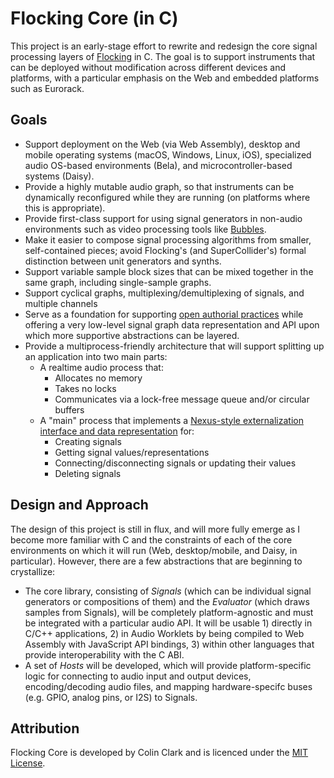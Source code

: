 # Flocking Core (in C)

This project is an early-stage effort to rewrite and redesign the core signal processing layers of [Flocking](https://flockingjs.org) in C. The goal is to support instruments that can be deployed without modification across different devices and platforms, with a particular emphasis on the Web and embedded platforms such as Eurorack.

## Goals

* Support deployment on the Web (via Web Assembly), desktop and mobile operating systems (macOS, Windows, Linux, iOS), specialized audio OS-based environments (Bela), and microcontroller-based systems (Daisy).
* Provide a highly mutable audio graph, so that instruments can be dynamically reconfigured while they are running (on platforms where this is appropriate).
* Provide first-class support for using signal generators in non-audio environments such as video processing tools like [Bubbles](https://github.com/colinbdclark/bubbles).
* Make it easier to compose signal processing algorithms from smaller, self-contained pieces; avoid Flocking's (and SuperCollider's) formal distinction between unit generators and synths.
* Support variable sample block sizes that can be mixed together in the same graph, including single-sample graphs.
* Support cyclical graphs, multiplexing/demultiplexing of signals, and multiple channels
* Serve as a foundation for supporting [open authorial practices](https://github.com/amb26/papers/blob/master/onward-2016/onward-2016.pdf) while offering a very low-level signal graph data representation and API upon which more supportive abstractions can be layered.
* Provide a multiprocess-friendly architecture that will support splitting up an application into two main parts:
   * A realtime audio process that:
        * Allocates no memory
        * Takes no locks
        * Communicates via a lock-free message queue and/or circular buffers
    * A "main" process that implements a [Nexus-style externalization interface and data representation](http://openresearch.ocadu.ca/id/eprint/2059/1/Clark_sdr_2017_preprint.pdf) for:
        * Creating signals
        * Getting signal values/representations
        * Connecting/disconnecting signals or updating their values
        * Deleting signals

## Design and Approach

The design of this project is still in flux, and will more fully emerge as I become more familiar with C and the constraints of each of the core environments on which it will run (Web, desktop/mobile, and Daisy, in particular). However, there are a few abstractions that are beginning to crystallize:
* The core library, consisting of _Signals_ (which can be individual signal generators or compositions of them) and the _Evaluator_ (which draws samples from Signals), will be completely platform-agnostic and must be integrated with a particular audio API. It will be usable 1) directly in C/C++ applications, 2) in Audio Worklets by being compiled to Web Assembly with JavaScript API bindings, 3) within other languages that provide interoperability with the C ABI.
* A set of _Hosts_ will be developed, which will provide platform-specific logic for connecting to audio input and output devices, encoding/decoding audio files, and mapping hardware-specifc buses (e.g. GPIO, analog pins, or I2S) to Signals.

## Attribution

Flocking Core is developed by Colin Clark and is licenced under the [MIT License](LICENSE).
